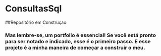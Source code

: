 # ConsultasSql
##Repositório em Construçao
### Mas lembre-se, um portfolio é essencial! Se você está pronto para ser notado e indicado, esse é o primeiro passo. E esse projeto é a minha maneira de começar a construir o meu. 
